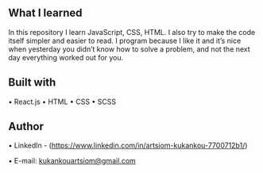 ## What I learned

  In this repository I learn JavaScript, CSS, HTML. I also try to make the code itself simpler and easier to read. I program because I like it and it’s nice when yesterday you didn’t know how to solve a problem, and not the next day everything worked out for you.

## Built with 

• React.js
• HTML
• CSS
• SCSS

## Author

• LinkedIn - (https://www.linkedin.com/in/artsiom-kukankou-7700712b1/)

• E-mail: kukankouartsiom@gmail.com
